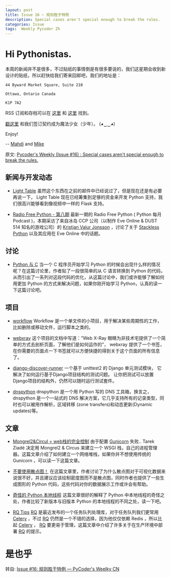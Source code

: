 ```yaml
---
layout: post
title: Issue 16 ~ 规则胜于特例
description: Special cases aren't special enough to break the rules.
categories: Issue
tags:  Weekly Pycoder Zh
---
```


# Hi Pythonistas. 

本周的新闻并不是很多，不过贴纸的事情倒是有很多要说的，我们这星期会收到新设计的贴纸，所以赶快给我们寄来回邮吧，我们的地址是：

    44 Byward Market Square, Suite 210

    Ottawa, Ontario Canada

    K1P 7A2

RSS 订阅和存档可以在 [这里](http://feeds.feedburner.com/pycodersweekly) 和 [这里](http://pycoders.com/archive.html) 找到。

[戳这里](https://twitter.com/#!/pycoders) 和我们签订契约成为魔法少女（少年）。 (◕‿‿◕)



Enjoy!


--
[Mahdi](https://twitter.com/#!/myusuf3) and [Mike](https://twitter.com/#!/mgrouchy)

原文: [Pycoder's Weekly (Issue #16) : Special cases aren't special enough to break the rules.](http://us4.campaign-archive2.com/?u=9735795484d2e4c204da82a29&id=07c5d1307c)


## 新闻与开发动态

- [Light Table](http://www.kickstarter.com/projects/ibdknox/light-table?ref=users)
虽然这个东西在之前的邮件中已经说过了，但是现在还是有必要再说一下， Light Table 现在已经筹集到足够的资金来开发 Python 支持，我们很高兴能够看到像视频中一样的 Flask 支持。

- [Radio Free Python - 第八期](http://radiofreepython.com/episodes/8/)
最新一期的 Radio Free Python ( Python 每月 Podcast )，本期采访了来自冰岛 CCP 公司（以制作 Eve Online & DUST 514 知名的游戏公司）的 
[Kristjan Valur Jonsson](http://blog.ccpgames.com/kristjan/)
，讨论了关于 
[Stackless Python](http://www.stackless.com/)
 以及其应用在 Eve Online 中的话题。


## 讨论

- [Python 与 C](http://www.reddit.com/r/Python/comments/u9by4/coming_to_python_from_c_writing_this_finally_made/)
当一个 C 程序员开始学习 Python 的时候会出现什么样的情况呢？在这篇讨论里，作者贴了一段很简单的从 C 语言转换到 Python 的代码，从而引出了一系列对这段代码的优化，从这篇讨论中，我们或许能够了解如何用更加 Python 的方式来解决问题，如果你刚开始学习 Python，认真的读一下这篇讨论吧。



## 项目

- [workflow](https://github.com/mdipierro/workflow)
Workflow 是一个单文件的小项目，用于解决某些周期性的工作，比如删除或移动文件，运行脚本之类的。

- [webxray](https://github.com/hackasaurus/webxray)
这个项目的文档中写道：”Web X-Ray 眼睛为非技术宅提供了一个简单的方式去剖析页面，了解他们是如何运作的”， webxray 提供了一个书签，在你需要的页面点一下书签就可以方便快捷的得到关于这个页面的所有信息了。

- [django-discover-runner](https://github.com/jezdez/django-discover-runner)
一个基于 unittest2 的 Django 单元测试模块，
它解决了如何运行基于Django项目结构的测试问题。
让你把测试可以放置Django项目的结构外，仍然可以随时运行测试套件。

- [dnspython](https://github.com/rthalley/dnspython)
dnspython 是一个用 Python 写的 DNS 工具箱，换言之， dnspython 是一个一站式的 DNS 解决方案，它几乎支持所有的记录类型，同时也可以被用作解析，区域转移 (zone transfers)和动态更新(Dynamic updates)等。


## 文章

- [Mongrel2&Circul = web栈的完全控制](http://pycoders-weekly-chinese.readthedocs.org/en/latest/issue16/mongrel2-amp-circus-full-control-of-your-web-stack.html)
由于配置 [Gunicorn](http://gunicorn.org/) 失败.. Tarek Ziadé 决定用 Mongrel2 & Circus 来建立一个 WSGI 栈，自己的进程管理器。这篇文章介绍了如何建立一个网络堆栈，如果你并不想使用传统的 Gunicorn ，可以读一下这篇文章。

- [不要使用散点图！](http://www.chrisstucchio.com/blog/2012/dont_use_scatterplots.html)
在这篇文章里，作者讨论了为什么散点图对于可视化数据来说很不好，并且建议应该绘制密度图而不是散点图，同时作者也提供了一些生成图形的 Python 代码，这些代码对你的数据展示工作或许会有帮助。

- [奇怪的 Python 本地线程](http://emptysquare.net/blog/pythons-thread-locals-are-weird/)
这篇文章很好的解释了 Python 中本地线程的奇怪之处，作者比较了新版本与旧版本 Python 的本地线程的不同之处，读一下吧。

- [RQ Tips](http://pycoders-weekly-chinese.readthedocs.org/en/latest/issue16/rq-tips.html)
[RQ](http://nvie.com/posts/introducing-rq/)
是最近发布的一个任务队列处理库，对于任务队列我们更常用 [Celery](http://celeryproject.org/)
 ，不过 [RQ](http://nvie.com/posts/introducing-rq/) 仍然是一个不错的选择，因为他仅仅依赖 Redis ，所以比起 [Celery](http://celeryproject.org/)
  ， [RQ](http://nvie.com/posts/introducing-rq/) 要更易于管理，这篇文章中介绍了许多关于在生产环境中部署 [RQ](http://nvie.com/posts/introducing-rq/) 的提示。


# 是也乎

转自: [Issue #16: 规则胜于特例 — PyCoder's Weelky CN](http://pycoders-weekly-chinese.readthedocs.org/en/latest/issue16/index.html)



